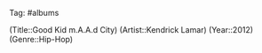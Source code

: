 Tag: #albums

(Title::Good Kid m.A.A.d City)
(Artist::Kendrick Lamar)
(Year::2012)
(Genre::Hip-Hop)

